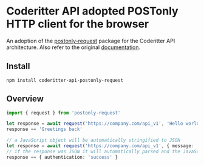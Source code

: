 # Coderitter API adopted POSTonly HTTP client for the browser

An adoption of the [postonly-request](https://github.com/c0deritter/postonly-request) package for the Coderitter API architecture. Also refer to the original [documentation](https://github.com/c0deritter/postonly-request#readme).

## Install

`npm install coderitter-api-postonly-request`

## Overview

```typescript
import { request } from 'postonly-request'

let response = await request('https://company.com/api_v1', 'Hello world')
response == 'Greetings back'

// a JavaScript object will be automatically stringified to JSON
let response = await request('https://company.com/api_v1', { message: 'auth', email: 'a@b.c', password: '1234' })
// if the response was JSON it will automatically parsed and the JavaScript object will be returned
response == { authentication: 'success' }
```